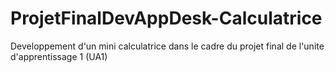 # ProjetFinalDevAppDesk-Calculatrice
Developpement d'un mini calculatrice dans le cadre du projet final de l'unite d'apprentissage 1 (UA1)
